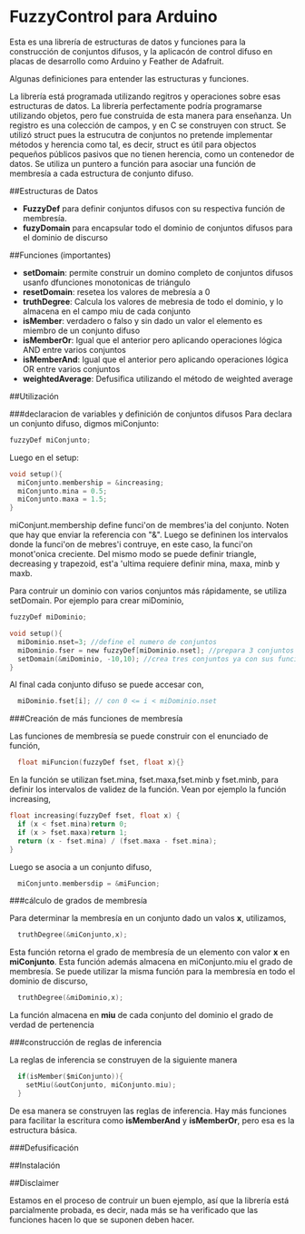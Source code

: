 # FuzzyControl para Arduino

Esta es una librería de estructuras de datos y funciones para la construcción de conjuntos difusos, y la aplicacón de control difuso en placas de desarrollo como Arduino y Feather de Adafruit.

Algunas definiciones para entender las estructuras y funciones.

La librería está programada utilizando regitros y operaciones sobre esas estructuras de datos.  La librería perfectamente podría programarse utilizando objetos, pero fue construida de esta manera para enseñanza. Un registro es una colección de campos, y en C se construyen con struct. Se utilizó struct pues la estrucutra de conjuntos no pretende implementar métodos y herencia como tal, es decir, struct es útil para objectos pequeños públicos pasivos que no tienen herencia, como un contenedor de datos.  Se utiliza un puntero a función para asociar una función de membresía a cada estructura de conjunto difuso.

##Estructuras de Datos


- **FuzzyDef** para definir conjuntos difusos con su respectiva función de membresía.
- **fuzyDomain**  para encapsular todo el dominio de conjuntos difusos para el dominio de discurso

##Funciones (importantes)

- **setDomain**:  permite construir un domino completo de conjuntos difusos usanfo dfunciones monotonicas de triángulo
- **resetDomain**: resetea los valores de mebresía a 0
- **truthDegree**: Calcula los valores de mebresia de todo el dominio, y lo almacena en el campo miu de cada conjunto
- **isMember**: verdadero o falso y sin dado un valor el elemento es miembro de un conjunto difuso
- **isMemberOr**:  Igual que el anterior pero aplicando operaciones lógica AND entre varios conjuntos
- **isMemberAnd**:  Igual que el anterior pero aplicando operaciones lógica OR entre varios conjuntos
- **weightedAverage**:  Defusifica utilizando el método de weighted average

##Utilización

###declaracion de variables y definición de conjuntos difusos
Para declara un conjunto difuso, digmos miConjunto:

```C
fuzzyDef miConjunto;
```
Luego en el setup:

```C
void setup(){
  miConjunto.membership = &increasing;
  miConjunto.mina = 0.5;
  miConjunto.maxa = 1.5;
}
```
miConjunt.membership define funci'on de membres'ia del conjunto. Noten que hay que enviar la referencia con "&". Luego se defininen los intervalos donde la funci'on de mebres'i contruye, en este caso, la funci'on monot'onica creciente.  Del mismo modo se puede definir triangle, decreasing y trapezoid, est'a 'ultima requiere definir mina, maxa, minb y maxb.

Para contruir un dominio con varios conjuntos más rápidamente, se utiliza setDomain. Por ejemplo para crear miDominio,

```C
fuzzyDef miDominio;

void setup(){
  miDominio.nset=3; //define el numero de conjuntos
  miDominio.fser = new fuzzyDef[miDominio.nset]; //prepara 3 conjuntos
  setDomain(&miDominio, -10,10); //crea tres conjuntos ya con sus funciones de membresia (monotónicas y trianguares)
}
```
Al final cada conjunto difuso se puede accesar con,

```C
  miDominio.fset[i]; // con 0 <= i < miDominio.nset
```

###Creación de más funciones de membresía

Las funciones de membresía se puede construir con el enunciado de función,
```C
  float miFuncion(fuzzyDef fset, float x){}
```
En la función se utilizan fset.mina, fset.maxa,fset.minb y fset.minb, para definir los intervalos de validez de la función. Vean por ejemplo la función increasing,

```C
float increasing(fuzzyDef fset, float x) {
  if (x < fset.mina)return 0;
  if (x > fset.maxa)return 1;
  return (x - fset.mina) / (fset.maxa - fset.mina);
}
```

Luego se asocia a un conjunto difuso, 

```C
  miConjunto.membersdip = &miFuncion; 
```

###cálculo de grados de membresía

Para determinar la membresía en un conjunto dado un valos **x**, utilizamos,

```C
  truthDegree(&miConjunto,x); 
```
Esta función retorna el grado de membresía de un elemento con valor **x** en **miConjunto**. Esta función además almacena en miConjunto.miu el grado de membresía.  Se puede utilizar la misma función para la membresía en todo el dominio de discurso,
```C
  truthDegree(&miDominio,x); 
```
La función almacena en **miu** de cada conjunto del dominio el grado de verdad de pertenencia

###construcción de reglas de inferencia

La reglas de inferencia se construyen de la siguiente manera

```C
  if(isMember($miConjunto)){
    setMiu(&outConjunto, miConjunto.miu);
  }
```
De esa manera se construyen las reglas de inferencia.  Hay más funciones para facilitar la escritura como **isMemberAnd** y **isMemberOr**, pero esa es la estructura básica.


###Defusificación

##Instalación

##Disclaimer

Estamos en el proceso de contruir un buen ejemplo, así que la librería está parcialmente probada, es decir, nada más se ha verificado que las funciones hacen lo que se suponen deben hacer.
